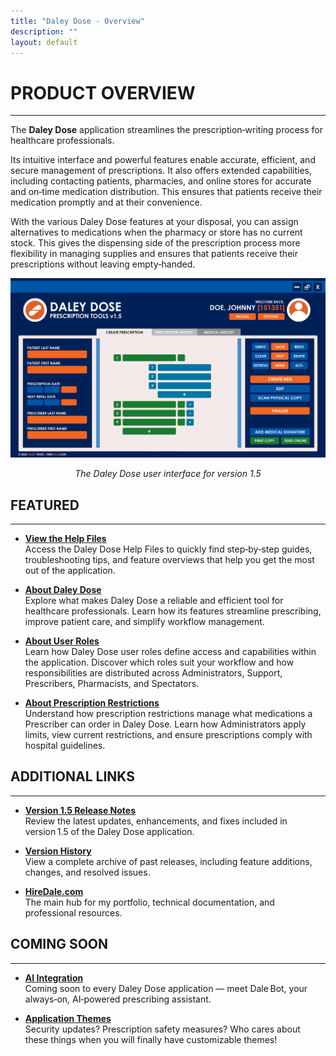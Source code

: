 ```yaml
---
title: "Daley Dose - Overview"
description: ""
layout: default
---
```


# **PRODUCT OVERVIEW**
---

The **Daley Dose** application streamlines the prescription‑writing process for healthcare professionals.

Its intuitive interface and powerful features enable accurate, efficient, and secure management of prescriptions. It also offers extended capabilities, including contacting patients, pharmacies, and online stores for accurate and on‑time medication distribution. This ensures that patients receive their medication promptly and at their convenience.

With the various Daley Dose features at your disposal, you can assign alternatives to medications when the pharmacy or store has no current stock. This gives the dispensing side of the prescription process more flexibility in managing supplies and ensures that patients receive their prescriptions without leaving empty‑handed.


![Daley Dose user interface screenshot](/assets/images/daley-dose-home-window-clean.png)
<p style="text-align:center;"><em>The Daley Dose user interface for version 1.5</em></p>

## **FEATURED**
---

- [**View the Help Files**](/daleydose/help-files)  
  Access the Daley Dose Help Files to quickly find step‑by‑step guides, troubleshooting tips, and feature overviews that help you get the most out of the application.

- [**About Daley Dose**](/daleydose/about-daley-dose)  
  Explore what makes Daley Dose a reliable and efficient tool for healthcare professionals. Learn how its features streamline prescribing, improve patient care, and simplify workflow management.

- [**About User Roles**](/daleydose/about-user-roles)  
  Learn how Daley Dose user roles define access and capabilities within the application. Discover which roles suit your workflow and how responsibilities are distributed across Administrators, Support, Prescribers, Pharmacists, and Spectators.

- [**About Prescription Restrictions**](/daleydose/about-prescription-restrictions)  
  Understand how prescription restrictions manage what medications a Prescriber can order in Daley Dose. Learn how Administrators apply limits, view current restrictions, and ensure prescriptions comply with hospital guidelines.

## **ADDITIONAL LINKS**
---

- [**Version 1.5 Release Notes**](/daleydose/release-notes-v1.5)  
  Review the latest updates, enhancements, and fixes included in version 1.5 of the Daley Dose application.
  
- [**Version History**](/daleydose/release-note-version-history)  
  View a complete archive of past releases, including feature additions, changes, and resolved issues.
  
- [**HireDale.com**](https://hiredale.github.io)  
  The main hub for my portfolio, technical documentation, and professional resources.

## **COMING SOON**
---
- [**AI Integration**](/daleydose/about-dale-bot)  
  Coming soon to every Daley Dose application — meet Dale Bot, your always‑on, AI‑powered prescribing assistant.

- [**Application Themes**](/daleydose/about-custom-themes)  
  Security updates? Prescription safety measures? Who cares about these things when you will finally have customizable themes!

